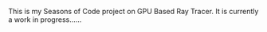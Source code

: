 This is my Seasons of Code project on GPU Based Ray Tracer.
It is currently a work in progress......
